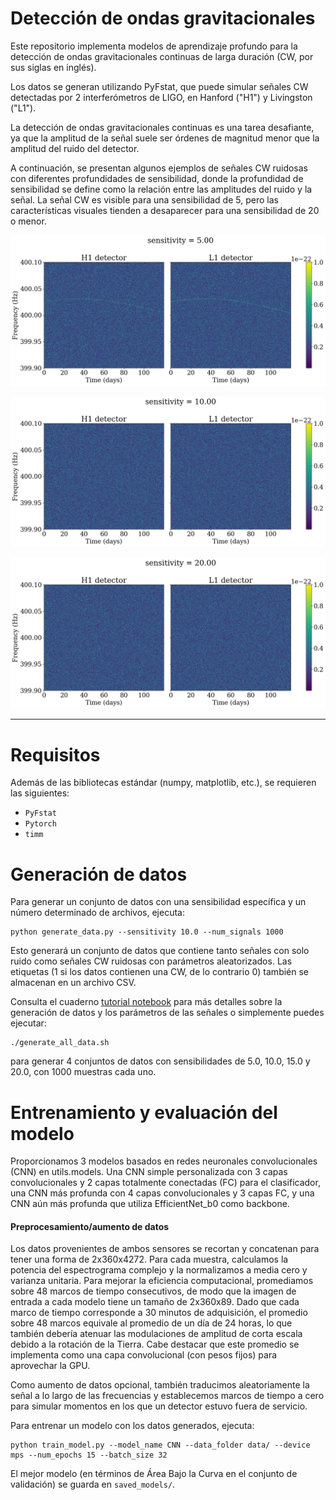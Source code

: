 # Detección de ondas gravitacionales

Este repositorio implementa modelos de aprendizaje profundo para la detección de ondas gravitacionales continuas de larga duración (CW, por sus siglas en inglés).

Los datos se generan utilizando PyFstat, que puede simular señales CW detectadas por 2 interferómetros de LIGO, en Hanford ("H1") y Livingston ("L1").

La detección de ondas gravitacionales continuas es una tarea desafiante, ya que la amplitud de la señal suele ser órdenes de magnitud menor que la amplitud del ruido del detector.

A continuación, se presentan algunos ejemplos de señales CW ruidosas con diferentes profundidades de sensibilidad, donde la profundidad de sensibilidad se define como la relación entre las amplitudes del ruido y la señal. La señal CW es visible para una sensibilidad de 5, pero las características visuales tienden a desaparecer para una sensibilidad de 20 o menor.

![GW_sensitivity_5](figures/GW_sensitivity_5.png)

![GW_sensitivity_10](figures/GW_sensitivity_10.png)

![GW_sensitivity_20](figures/GW_sensitivity_20.png)

---

# Requisitos

Además de las bibliotecas estándar (numpy, matplotlib, etc.), se requieren las siguientes:

- `PyFstat`
- `Pytorch`
- `timm`

# Generación de datos

Para generar un conjunto de datos con una sensibilidad específica y un número determinado de archivos, ejecuta:

```
python generate_data.py --sensitivity 10.0 --num_signals 1000
```

Esto generará un conjunto de datos que contiene tanto señales con solo ruido como señales CW ruidosas con parámetros aleatorizados. Las etiquetas (1 si los datos contienen una CW, de lo contrario 0) también se almacenan en un archivo CSV.

Consulta el cuaderno [tutorial notebook](https://github.com/PyFstat/PyFstat/blob/master/examples/tutorials/0_generating_noise.ipynb) para más detalles sobre la generación de datos y los parámetros de las señales o simplemente puedes ejecutar:

```
./generate_all_data.sh
```
para generar 4 conjuntos de datos con sensibilidades de 5.0, 10.0, 15.0 y 20.0, con 1000 muestras cada uno.

# Entrenamiento y evaluación del modelo

Proporcionamos 3 modelos basados en redes neuronales convolucionales (CNN) en utils.models. Una CNN simple personalizada con 3 capas convolucionales y 2 capas totalmente conectadas (FC) para el clasificador, una CNN más profunda con 4 capas convolucionales y 3 capas FC, y una CNN aún más profunda que utiliza EfficientNet_b0 como backbone.

#### Preprocesamiento/aumento de datos

Los datos provenientes de ambos sensores se recortan y concatenan para tener una forma de 2x360x4272. Para cada muestra, calculamos la potencia del espectrograma complejo y la normalizamos a media cero y varianza unitaria. Para mejorar la eficiencia computacional, promediamos sobre 48 marcos de tiempo consecutivos, de modo que la imagen de entrada a cada modelo tiene un tamaño de 2x360x89. Dado que cada marco de tiempo corresponde a 30 minutos de adquisición, el promedio sobre 48 marcos equivale al promedio de un día de 24 horas, lo que también debería atenuar las modulaciones de amplitud de corta escala debido a la rotación de la Tierra. Cabe destacar que este promedio se implementa como una capa convolucional (con pesos fijos) para aprovechar la GPU.

Como aumento de datos opcional, también traducimos aleatoriamente la señal a lo largo de las frecuencias y establecemos marcos de tiempo a cero para simular momentos en los que un detector estuvo fuera de servicio.

Para entrenar un modelo con los datos generados, ejecuta:

```
python train_model.py --model_name CNN --data_folder data/ --device mps --num_epochs 15 --batch_size 32
``` 
El mejor modelo (en términos de Área Bajo la Curva en el conjunto de validación) se guarda en `saved_models/`.